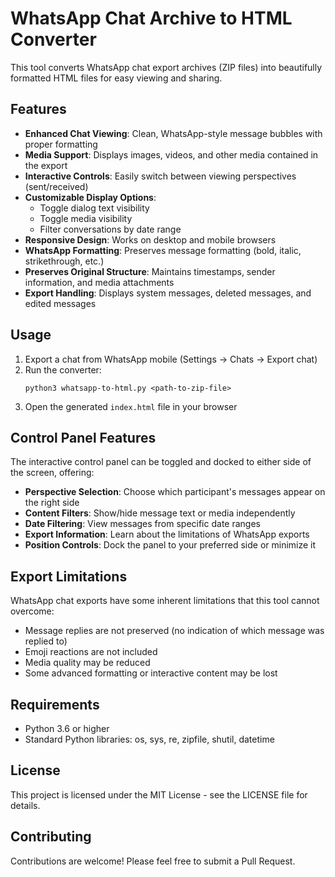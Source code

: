 # WhatsApp Chat Archive to HTML Converter

This tool converts WhatsApp chat export archives (ZIP files) into beautifully formatted HTML files for easy viewing and sharing.

## Features

- **Enhanced Chat Viewing**: Clean, WhatsApp-style message bubbles with proper formatting
- **Media Support**: Displays images, videos, and other media contained in the export
- **Interactive Controls**: Easily switch between viewing perspectives (sent/received)
- **Customizable Display Options**:
  - Toggle dialog text visibility
  - Toggle media visibility
  - Filter conversations by date range
- **Responsive Design**: Works on desktop and mobile browsers
- **WhatsApp Formatting**: Preserves message formatting (bold, italic, strikethrough, etc.)
- **Preserves Original Structure**: Maintains timestamps, sender information, and media attachments
- **Export Handling**: Displays system messages, deleted messages, and edited messages

## Usage

1. Export a chat from WhatsApp mobile (Settings → Chats → Export chat)
2. Run the converter:
   ```
   python3 whatsapp-to-html.py <path-to-zip-file>
   ```
3. Open the generated `index.html` file in your browser

## Control Panel Features

The interactive control panel can be toggled and docked to either side of the screen, offering:

- **Perspective Selection**: Choose which participant's messages appear on the right side
- **Content Filters**: Show/hide message text or media independently
- **Date Filtering**: View messages from specific date ranges
- **Export Information**: Learn about the limitations of WhatsApp exports
- **Position Controls**: Dock the panel to your preferred side or minimize it

## Export Limitations

WhatsApp chat exports have some inherent limitations that this tool cannot overcome:

- Message replies are not preserved (no indication of which message was replied to)
- Emoji reactions are not included
- Media quality may be reduced
- Some advanced formatting or interactive content may be lost

## Requirements

- Python 3.6 or higher
- Standard Python libraries: os, sys, re, zipfile, shutil, datetime

## License

This project is licensed under the MIT License - see the LICENSE file for details.

## Contributing

Contributions are welcome! Please feel free to submit a Pull Request.
